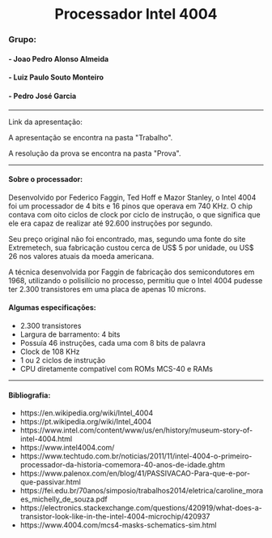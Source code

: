 <h1 align="center">Processador Intel 4004</h1>

### Grupo: 
####  - Joao Pedro Alonso Almeida
####  - Luiz Paulo Souto Monteiro
####  - Pedro José Garcia

<hr>

<p>Link da apresentação: </p>
<p>A apresentação se encontra na pasta "Trabalho".</p>
<p>A resolução da prova se encontra na pasta "Prova". </p>

<hr>

<h4>Sobre o processador: </h4>

<p>Desenvolvido por Federico Faggin, Ted Hoff e Mazor Stanley, o Intel 4004 foi um processador de 4 bits e 16 pinos que operava em 740 KHz. O chip contava com oito ciclos de clock por ciclo de instrução, o que significa que ele era capaz de realizar até 92.600 instruções por segundo.</p>
<p>Seu preço original não foi encontrado, mas, segundo uma fonte do site Extremetech, sua fabricação custou cerca de US$ 5 por unidade, ou US$ 26 nos valores atuais da moeda americana.</p>
<p>A técnica desenvolvida por Faggin de fabricação dos semicondutores em 1968, utilizando o polisilício no processo, permitiu que o Intel 4004 pudesse ter 2.300 transistores em uma placa de apenas 10 mícrons.</p>

<h4>Algumas especificações: </h4>
<ul>
  <li>2.300 transistores</li>
  <li>Largura de barramento: 4 bits</li>
  <li>Possuía 46 instruções, cada uma com 8 bits de palavra</li>
  <li>Clock de 108 KHz</li>
  <li>1 ou 2 ciclos de instrução</li>
  <li>CPU diretamente compatível com ROMs MCS-40 e RAMs</li>
</ul>

<hr>

<h4>Bibliografia: </h4>

<ul>
  <li>https://en.wikipedia.org/wiki/Intel_4004</li>
  <li>https://pt.wikipedia.org/wiki/Intel_4004</li>
  <li>https://www.intel.com/content/www/us/en/history/museum-story-of-intel-4004.html</li>
  <li>https://www.intel4004.com/</li>
  <li>https://www.techtudo.com.br/noticias/2011/11/intel-4004-o-primeiro-processador-da-historia-comemora-40-anos-de-idade.ghtm</li>
  <li>https://www.palenox.com/en/blog/41/PASSIVACAO-Para-que-e-por-que-passivar.html</li>
  <li>https://fei.edu.br/70anos/simposio/trabalhos2014/eletrica/caroline_moraes_michelly_de_souza.pdf</li>
  <li>https://electronics.stackexchange.com/questions/420919/what-does-a-transistor-look-like-in-the-intel-4004-microchip/420937</li>
  <li>https://www.4004.com/mcs4-masks-schematics-sim.html</li>
</ul>
